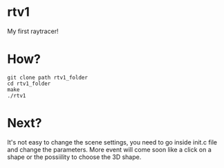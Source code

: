 # rtv1
My first raytracer!

# How?
```
git clone path rtv1_folder
cd rtv1_folder
make
./rtv1
```

# Next?
It's not easy to change the scene settings, you need to go inside init.c file and change the parameters. More event will come soon like a click on a shape or the possiility to choose the 3D shape.
